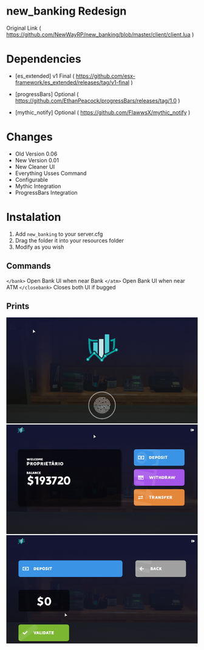 # new_banking Redesign
Original Link ( https://github.com/NewWayRP/new_banking/blob/master/client/client.lua )

# Dependencies 

- [es_extended] v1 Final ( https://github.com/esx-framework/es_extended/releases/tag/v1-final )

- [progressBars] Optional ( https://github.com/EthanPeacock/progressBars/releases/tag/1.0 )
- [mythic_notify] Optional ( https://github.com/FlawwsX/mythic_notify )

# Changes

- Old Version 0.06
- New Version 0.01
- New Cleaner UI
- Everything Usses Command
- Configurable
- Mythic Integration
- ProgressBars Integration


# Instalation

1) Add `new_banking` to your server.cfg
2) Drag the folder it into your resources folder
3) Modify as you wish

## Commands

`</bank>` Open Bank UI when near Bank 
`</atm>` Open Bank UI when near ATM
`</closebank>` Closes both UI if bugged


## Prints

![](/images/Screenshot_1.png)
![](/images/Screenshot_2.png)
![](/images/Screenshot_3.png)